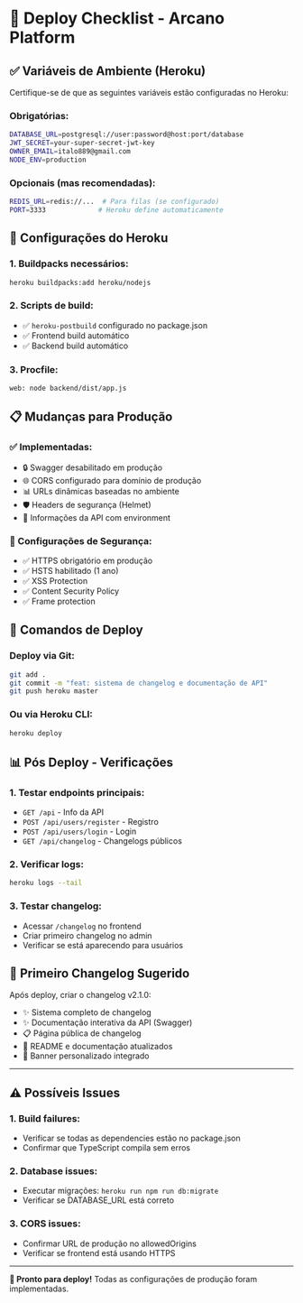# 🚀 Deploy Checklist - Arcano Platform

## ✅ **Variáveis de Ambiente (Heroku)**

Certifique-se de que as seguintes variáveis estão configuradas no Heroku:

### **Obrigatórias:**
```bash
DATABASE_URL=postgresql://user:password@host:port/database
JWT_SECRET=your-super-secret-jwt-key
OWNER_EMAIL=italo889@gmail.com
NODE_ENV=production
```

### **Opcionais (mas recomendadas):**
```bash
REDIS_URL=redis://...  # Para filas (se configurado)
PORT=3333             # Heroku define automaticamente
```

## 🔧 **Configurações do Heroku**

### **1. Buildpacks necessários:**
```bash
heroku buildpacks:add heroku/nodejs
```

### **2. Scripts de build:**
- ✅ `heroku-postbuild` configurado no package.json
- ✅ Frontend build automático
- ✅ Backend build automático

### **3. Procfile:**
```
web: node backend/dist/app.js
```

## 📋 **Mudanças para Produção**

### **✅ Implementadas:**
- 🔒 Swagger desabilitado em produção
- 🌐 CORS configurado para domínio de produção
- 📊 URLs dinâmicas baseadas no ambiente
- 🛡️ Headers de segurança (Helmet)
- 📝 Informações da API com environment

### **🔧 Configurações de Segurança:**
- ✅ HTTPS obrigatório em produção
- ✅ HSTS habilitado (1 ano)
- ✅ XSS Protection
- ✅ Content Security Policy
- ✅ Frame protection

## 🚀 **Comandos de Deploy**

### **Deploy via Git:**
```bash
git add .
git commit -m "feat: sistema de changelog e documentação de API"
git push heroku master
```

### **Ou via Heroku CLI:**
```bash
heroku deploy
```

## 📊 **Pós Deploy - Verificações**

### **1. Testar endpoints principais:**
- `GET /api` - Info da API
- `POST /api/users/register` - Registro
- `POST /api/users/login` - Login
- `GET /api/changelog` - Changelogs públicos

### **2. Verificar logs:**
```bash
heroku logs --tail
```

### **3. Testar changelog:**
- Acessar `/changelog` no frontend
- Criar primeiro changelog no admin
- Verificar se está aparecendo para usuários

## 🔮 **Primeiro Changelog Sugerido**

Após deploy, criar o changelog v2.1.0:
- ✨ Sistema completo de changelog
- ✨ Documentação interativa da API (Swagger)
- 📋 Página pública de changelog
- 🔧 README e documentação atualizados
- 🎨 Banner personalizado integrado

---

## ⚠️ **Possíveis Issues**

### **1. Build failures:**
- Verificar se todas as dependencies estão no package.json
- Confirmar que TypeScript compila sem erros

### **2. Database issues:**
- Executar migrações: `heroku run npm run db:migrate`
- Verificar se DATABASE_URL está correto

### **3. CORS issues:**
- Confirmar URL de produção no allowedOrigins
- Verificar se frontend está usando HTTPS

---

**🎯 Pronto para deploy!** Todas as configurações de produção foram implementadas.
